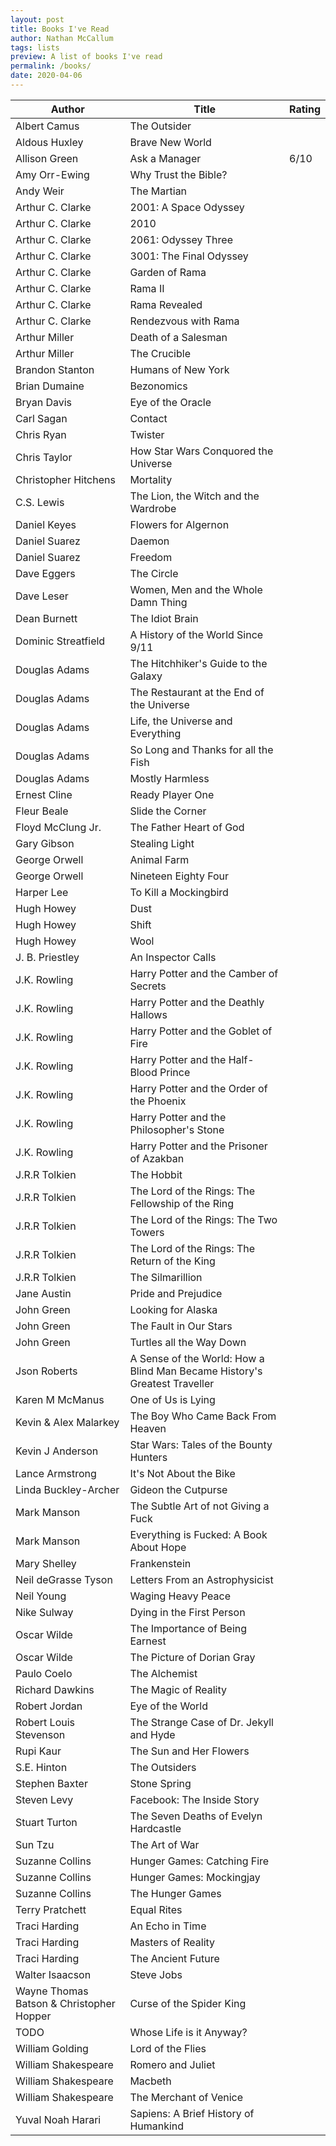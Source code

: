 ```yaml
---
layout: post
title: Books I've Read
author: Nathan McCallum
tags: lists
preview: A list of books I've read
permalink: /books/
date: 2020-04-06
---
```


| Author | Title | Rating |
| ------ | ----- | ------ |
| Albert Camus | The Outsider
| Aldous Huxley | Brave New World
| Allison Green | Ask a Manager | 6/10
| Amy Orr-Ewing | Why Trust the Bible?
| Andy Weir | The Martian
| Arthur C. Clarke | 2001: A Space Odyssey
| Arthur C. Clarke | 2010
| Arthur C. Clarke | 2061: Odyssey Three
| Arthur C. Clarke | 3001: The Final Odyssey
| Arthur C. Clarke | Garden of Rama
| Arthur C. Clarke | Rama II
| Arthur C. Clarke | Rama Revealed
| Arthur C. Clarke | Rendezvous with Rama
| Arthur Miller | Death of a Salesman
| Arthur Miller | The Crucible
| Brandon Stanton | Humans of New York
| Brian Dumaine | Bezonomics
| Bryan Davis | Eye of the Oracle
| Carl Sagan | Contact
| Chris Ryan | Twister
| Chris Taylor | How Star Wars Conquored the Universe
| Christopher Hitchens | Mortality
| C.S. Lewis | The Lion, the Witch and the Wardrobe
| Daniel Keyes | Flowers for Algernon
| Daniel Suarez | Daemon
| Daniel Suarez | Freedom
| Dave Eggers | The Circle
| Dave Leser | Women, Men and the Whole Damn Thing
| Dean Burnett | The Idiot Brain
| Dominic Streatfield | A History of the World Since 9/11
| Douglas Adams | The Hitchhiker's Guide to the Galaxy
| Douglas Adams | The Restaurant at the End of the Universe
| Douglas Adams | Life, the Universe and Everything
| Douglas Adams | So Long and Thanks for all the Fish
| Douglas Adams | Mostly Harmless
| Ernest Cline | Ready Player One
| Fleur Beale | Slide the Corner
| Floyd McClung Jr. | The Father Heart of God
| Gary Gibson | Stealing Light
| George Orwell | Animal Farm
| George Orwell | Nineteen Eighty Four
| Harper Lee | To Kill a Mockingbird
| Hugh Howey | Dust
| Hugh Howey | Shift
| Hugh Howey | Wool
| J. B. Priestley | An Inspector Calls
| J.K. Rowling | Harry Potter and the Camber of Secrets
| J.K. Rowling | Harry Potter and the Deathly Hallows
| J.K. Rowling | Harry Potter and the Goblet of Fire
| J.K. Rowling | Harry Potter and the Half-Blood Prince
| J.K. Rowling | Harry Potter and the Order of the Phoenix
| J.K. Rowling | Harry Potter and the Philosopher's Stone
| J.K. Rowling | Harry Potter and the Prisoner of Azakban
| J.R.R Tolkien | The Hobbit
| J.R.R Tolkien | The Lord of the Rings: The Fellowship of the Ring
| J.R.R Tolkien | The Lord of the Rings: The Two Towers
| J.R.R Tolkien | The Lord of the Rings: The Return of the King
| J.R.R Tolkien | The Silmarillion
| Jane Austin | Pride and Prejudice
| John Green | Looking for Alaska
| John Green | The Fault in Our Stars
| John Green | Turtles all the Way Down
| Json Roberts | A Sense of the World: How a Blind Man Became History's Greatest Traveller
| Karen M McManus | One of Us is Lying
| Kevin & Alex Malarkey | The Boy Who Came Back From Heaven
| Kevin J Anderson | Star Wars: Tales of the Bounty Hunters
| Lance Armstrong | It's Not About the Bike
| Linda Buckley-Archer | Gideon the Cutpurse
| Mark Manson | The Subtle Art of not Giving a Fuck
| Mark Manson | Everything is Fucked: A Book About Hope
| Mary Shelley | Frankenstein
| Neil deGrasse Tyson | Letters From an Astrophysicist
| Neil Young | Waging Heavy Peace
| Nike Sulway | Dying in the First Person
| Oscar Wilde | The Importance of Being Earnest
| Oscar Wilde | The Picture of Dorian Gray
| Paulo Coelo | The Alchemist
| Richard Dawkins | The Magic of Reality
| Robert Jordan | Eye of the World
| Robert Louis Stevenson | The Strange Case of Dr. Jekyll and Hyde
| Rupi Kaur | The Sun and Her Flowers
| S.E. Hinton | The Outsiders
| Stephen Baxter | Stone Spring
| Steven Levy | Facebook: The Inside Story
| Stuart Turton | The Seven Deaths of Evelyn Hardcastle
| Sun Tzu | The Art of War
| Suzanne Collins | Hunger Games: Catching Fire
| Suzanne Collins | Hunger Games: Mockingjay
| Suzanne Collins | The Hunger Games
| Terry Pratchett | Equal Rites
| Traci Harding | An Echo in Time
| Traci Harding | Masters of Reality
| Traci Harding | The Ancient Future
| Walter Isaacson | Steve Jobs
| Wayne Thomas Batson & Christopher Hopper | Curse of the Spider King
| TODO | Whose Life is it Anyway?
| William Golding | Lord of the Flies
| William Shakespeare | Romero and Juliet
| William Shakespeare | Macbeth
| William Shakespeare | The Merchant of Venice
| Yuval Noah Harari | Sapiens: A Brief History of Humankind
